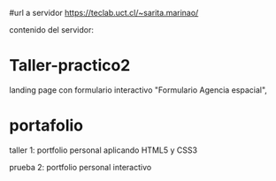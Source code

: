 #url a servidor 
https://teclab.uct.cl/~sarita.marinao/ 

contenido del servidor:
# Taller-practico2
 landing page con formulario interactivo "Formulario Agencia espacial",
# portafolio
 taller 1: portfolio personal aplicando HTML5 y CSS3
 
 prueba 2: portfolio personal interactivo 
